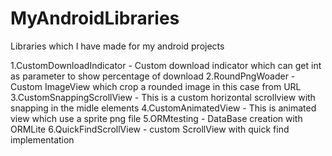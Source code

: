MyAndroidLibraries
==================

Libraries which I have made for my android projects

1.CustomDownloadIndicator - Custom download indicator which can get int as parameter to show percentage of download
2.RoundPngWoader - Custom ImageView which crop a rounded image in this case from URL
3.CustomSnappingScrollView - This is a custom horizontal scrollview with snapping in the midle elements
4.CustomAnimatedView - This is animated view which use a sprite png file
5.ORMtesting - DataBase creation with ORMLite 
6.QuickFindScrollView - custom ScrollView with quick find implementation 